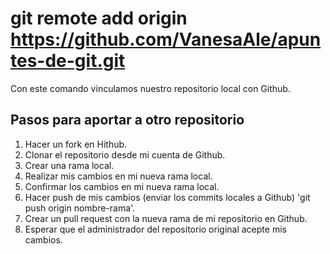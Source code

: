 # git remote add origin https://github.com/VanesaAle/apuntes-de-git.git
Con este comando vinculamos nuestro repositorio local con Github.

## Pasos para aportar a otro repositorio
1. Hacer un fork en Hithub.
2. Clonar el repositorio desde mi cuenta de Github.
3. Crear una rama local.
4. Realizar mis cambios en mi nueva rama local.
5. Confirmar los cambios en mi nueva rama local.
6. Hacer push de mis cambios (enviar los commits locales a Github) 'git push origin nombre-rama'.
7. Crear un pull request con la nueva rama de mi repositorio en Github.
8. Esperar que el administrador del repositorio original acepte mis cambios.